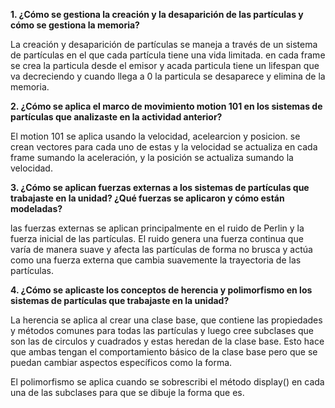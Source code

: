 **1. ¿Cómo se gestiona la creación y la desaparición de las partículas y cómo se gestiona la memoria?**

La creación y desaparición de partículas se maneja a través de un sistema de partículas en el que cada partícula tiene una vida limitada. en cada frame se crea la particula desde el emisor y acada particula tiene un lifespan que va decreciendo y cuando llega a 0 la particula se desaparece y elimina de la memoria.

**2. ¿Cómo se aplica el marco de movimiento motion 101 en los sistemas de partículas que analizaste en la actividad anterior?**

El motion 101 se aplica usando la velocidad, acelearcion y posicion. se crean vectores para cada uno de estas y la velocidad se actualiza en cada frame sumando la aceleración, y la posición se actualiza sumando la velocidad. 

**3. ¿Cómo se aplican fuerzas externas a los sistemas de partículas que trabajaste en la unidad? ¿Qué fuerzas se aplicaron y cómo están modeladas?**

las fuerzas externas se aplican principalmente en el ruido de Perlin y la fuerza inicial de las partículas.
El ruido genera una fuerza continua que varía de manera suave y afecta las partículas de forma no brusca y  actúa como una fuerza externa que cambia suavemente la trayectoria de las partículas.

**4. ¿Cómo se aplicaste los conceptos de herencia y polimorfismo en los sistemas de partículas que trabajaste en la unidad?**

La herencia se aplica al crear una clase base, que contiene las propiedades y métodos comunes para todas las partículas y luego cree subclases que son las de circulos y cuadrados y estas heredan de la clase base. Esto hace que ambas tengan el comportamiento básico de la clase base pero que se puedan cambiar aspectos específicos como la forma.

El polimorfismo se aplica cuando se sobrescribi el método display() en cada una de las subclases para que se dibuje la forma que es.

